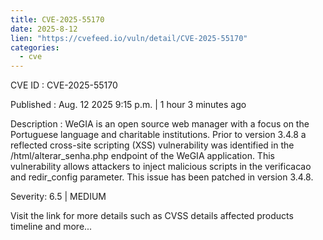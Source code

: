 ```yaml
--- 
title: CVE-2025-55170
date: 2025-8-12
lien: "https://cvefeed.io/vuln/detail/CVE-2025-55170"
categories:
  - cve
---
```


CVE ID : CVE-2025-55170

Published :  Aug. 12
2025
9:15 p.m. | 1 hour
3 minutes ago

Description : WeGIA is an open source web manager with a focus on the Portuguese language and charitable institutions. Prior to version 3.4.8
a reflected cross-site scripting (XSS) vulnerability was identified in the /html/alterar_senha.php endpoint of the WeGIA application. This vulnerability allows attackers to inject malicious scripts in the verificacao and redir_config parameter. This issue has been patched in version 3.4.8.

Severity: 6.5 | MEDIUM

Visit the link for more details
such as CVSS details
affected products
timeline
and more...
